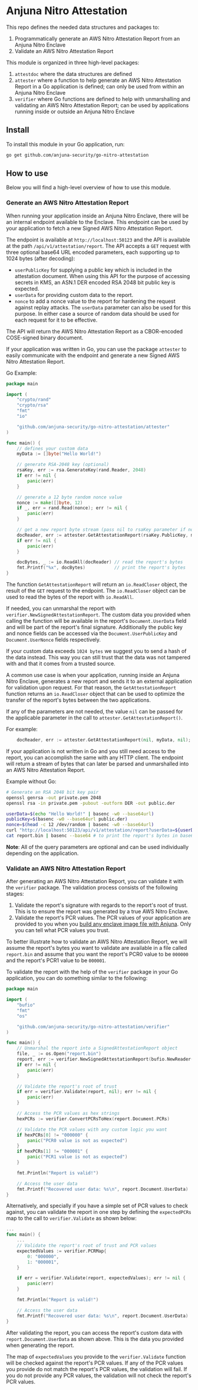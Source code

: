 # Anjuna Nitro Attestation

This repo defines the needed data structures and packages to:

1. Programmatically generate an AWS Nitro Attestation Report from an Anjuna Nitro Enclave
1. Validate an AWS Nitro Attestation Report

This module is organized in three high-level packages:

1. `attestdoc` where the data structures are defined
1. `attester` where a function to help generate an AWS Nitro Attestation Report in a Go application is defined; can only be used from within an Anjuna Nitro Enclave
1. `verifier` where Go functions are defined to help with unmarshalling and validating an AWS Nitro Attestation Report; can be used by applications running inside or outside an Anjuna Nitro Enclave

## Install

To install this module in your Go application, run:

```bash
go get github.com/anjuna-security/go-nitro-attestation
```

## How to use

Below you will find a high-level overview of how to use this module.

### Generate an AWS Nitro Attestation Report

When running your application inside an Anjuna Nitro Enclave, there will be an internal endpoint available to the Enclave.
This endpoint can be used by your application to fetch a new Signed AWS Nitro Attestation Report.

The endpoint is available at `http://localhost:50123` and the API is available at the path `/api/v1/attestation/report`.
The API accepts a `GET` request with three optional base64 URL encoded parameters, each supporting up to 1024 bytes (after decoding):

  * `userPublicKey` for supplying a public key which is included in the attestation document.
    When using this API for the purpose of accessing secrets in KMS, an ASN.1 DER encoded RSA 2048 bit public key is expected.
  * `userData` for providing custom data to the report.
  * `nonce` to add a nonce value to the report for hardening the request against replay attacks.
    The `userData` parameter can also be used for this purpose.
    In either case a source of random data should be used for each request for it to be effective.

 The API will return the AWS Nitro Attestation Report as a CBOR-encoded COSE-signed binary document.

If your application was written in Go, you can use the package `attester` to easily communicate with the endpoint and generate a new Signed AWS Nitro Attestation Report.

Go Example:

```go
package main

import (
    "crypto/rand"
    "crypto/rsa"
    "fmt"
    "io"

    "github.com/anjuna-security/go-nitro-attestation/attester"
)

func main() {
    // defines your custom data
    myData := []byte("Hello World!")

    // generate RSA-2048 key (optional)
    rsaKey, err := rsa.GenerateKey(rand.Reader, 2048)
    if err != nil {
        panic(err)
    }

    // generate a 12 byte random nonce value
    nonce := make([]byte, 12)
    if _, err = rand.Read(nonce); err != nil {
        panic(err)
    }

    // get a new report byte stream (pass nil to rsaKey parameter if not used)
    docReader, err := attester.GetAttestationReport(rsaKey.PublicKey, myData, nonce)
    if err != nil {
        panic(err)
    }

    docBytes, _ := io.ReadAll(docReader) // read the report's bytes
    fmt.Printf("%x", docBytes)           // print the report's bytes
}
```

The function `GetAttestationReport` will return an `io.ReadCloser` object, the result of the `GET` request to the endpoint. The `io.ReadCloser` object can be used to read the bytes of the report with `io.ReadAll`. 

If needed, you can unmarshal the report with `verifier.NewSignedAttestationReport`. The custom data you provided when calling the function will be available in the report's `Document.UserData` field and will be part of the report's final signature. Additionally the public key and nonce fields can be accessed via the `Document.UserPublicKey` and `Document.UserNonce` fields respectively.

If your custom data exceeds `1024 bytes` we suggest you to send a hash of the data instead. This way you can still trust that the data was not tampered with and that it comes from a trusted source.

A common use case is when your application, running inside an Anjuna Nitro Enclave, generates a new report and sends it to an external application for validation upon request. For that reason, the `GetAttestationReport` function returns an `io.ReadCloser` object that can be used to optimize the transfer of the report's bytes between the two applications.

If any of the parameters are not needed, the value `nil` can be passed for the applicable parameter in the call to `attester.GetAttestationReport()`.

For example:

```go
    docReader, err := attester.GetAttestationReport(nil, myData, nil);
```

If your application is not written in Go and you still need access to the report, you can accomplish the same with any HTTP client. The endpoint will return a stream of bytes that can later be parsed and unmarshalled into an AWS Nitro Attestation Report.

Example without Go:

```bash
# Generate an RSA 2048 bit key pair
openssl genrsa -out private.pem 2048
openssl rsa -in private.pem -pubout -outform DER -out public.der

userData=$(echo "Hello World!" | basenc -w0 --base64url)
publicKey=$(basenc -w0 --base64url public.der)
nonce=$(head -c 12 /dev/random | basenc -w0 --base64url)
curl "http://localhost:50123/api/v1/attestation/report?userData=${userData}&userPublicKey=${publicKey}&nonce=${nonce}" > report.bin
cat report.bin | basenc --base64 # to print the report's bytes in base64
```

**Note**: All of the query parameters are optional and can be used individually depending on the application.

### Validate an AWS Nitro Attestation Report

After generating an AWS Nitro Attestation Report, you can validate it with the `verifier` package. The validation process consists of the following stages:

1. Validate the report's signature with regards to the report's root of trust. This is to ensure the report was generated by a true AWS Nitro Enclave.
1. Validate the report's PCR values. The PCR values of your application are provided to you when you [build any enclave image file with Anjuna](https://docs.anjuna.io/nitro/latest/getting_started/first_steps/first_steps_AWSNitro.html#_build_an_enclave_image_file_eif). Only you can tell what PCR values you trust.

To better illustrate how to validate an AWS Nitro Attestation Report, we will assume the report's bytes you want to validate are available in a file called `report.bin` and assume that you want the report's PCR0 value to be `000000` and the report's PCR1 value to be `000001`.

To validate the report with the help of the `verifier` package in your Go application, you can do something similar to the following:

```go
package main

import (
    "bufio"
    "fmt"
    "os"

    "github.com/anjuna-security/go-nitro-attestation/verifier"
)

func main() {
    // Unmarshal the report into a SignedAttestationReport object
    file, _ := os.Open("report.bin")
    report, err := verifier.NewSignedAttestationReport(bufio.NewReader(file))
    if err != nil {
        panic(err)
    }

    // Validate the report's root of trust
    if err = verifier.Validate(report, nil); err != nil {
        panic(err)
    }

    // Access the PCR values as hex strings
    hexPCRs := verifier.ConvertPCRsToHex(report.Document.PCRs)

    // Validate the PCR values with any custom logic you want
    if hexPCRs[0] != "000000" {
        panic("PCR0 value is not as expected")
    }
    if hexPCRs[1] != "000001" {
        panic("PCR1 value is not as expected")
    }

    fmt.Println("Report is valid!")

    // Access the user data
    fmt.Printf("Recovered user data: %s\n", report.Document.UserData)
}
```

Alternatively, and specially if you have a simple set of PCR values to check against, you can validate the report in one step by defining the `expectedPCRs` map to the call to `verifier.Validate` as shown below:

```go
...
func main() {
    ...
    // Validate the report's root of trust and PCR values
    expectedValues := verifier.PCRMap{
        0: "000000",
        1: "000001",
    }

    if err = verifier.Validate(report, expectedValues); err != nil {
        panic(err)
    }

    fmt.Println("Report is valid!")

    // Access the user data
    fmt.Printf("Recovered user data: %s\n", report.Document.UserData)
}
```

After validating the report, you can access the report's custom data with `report.Document.UserData` as shown above.
This is the data you provided when generating the report.

The map of `expectedValues` you provide to the `verifier.Validate` function will be checked against the report's PCR values.
If any of the PCR values you provide do not match the report's PCR values, the validation will fail.
If you do not provide any PCR values, the validation will not check the report's PCR values.

